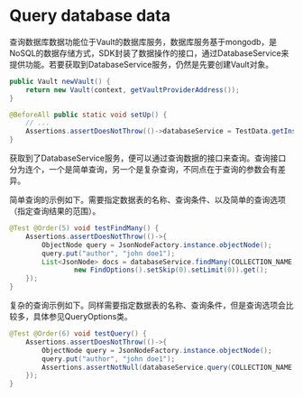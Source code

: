 # Query database data

查询数据库数据功能位于Vault的数据库服务，数据库服务基于mongodb，是NoSQL的数据存储方式，SDK封装了数据操作的接口，通过DatabaseService来提供功能。若要获取到DatabaseService服务，仍然是先要创建Vault对象。

```java
public Vault newVault() {
    return new Vault(context, getVaultProviderAddress());
}

@BeforeAll public static void setUp() {
    // ...
    Assertions.assertDoesNotThrow(()->databaseService = TestData.getInstance().newVault().getDatabaseService());
}
```

获取到了DatabaseService服务，便可以通过查询数据的接口来查询。查询接口分为连个，一个是简单查询，另一个是复杂查询，不同点在于查询的参数会有差异。

简单查询的示例如下。需要指定数据表的名称、查询条件、以及简单的查询选项（指定查询结果的范围）。

```java
@Test @Order(5) void testFindMany() {
    Assertions.assertDoesNotThrow(()->{
        ObjectNode query = JsonNodeFactory.instance.objectNode();
        query.put("author", "john doe1");
        List<JsonNode> docs = databaseService.findMany(COLLECTION_NAME, query,
                new FindOptions().setSkip(0).setLimit(0)).get();
    });
}
```

复杂的查询示例如下。同样需要指定数据表的名称、查询条件，但是查询选项会比较多，具体参见QueryOptions类。

```java
@Test @Order(6) void testQuery() {
    Assertions.assertDoesNotThrow(()->{
        ObjectNode query = JsonNodeFactory.instance.objectNode();
        query.put("author", "john doe1");
        Assertions.assertNotNull(databaseService.query(COLLECTION_NAME, query, null).get());
    });
}
```
